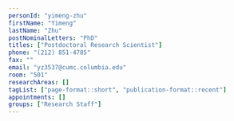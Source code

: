 ```yaml
---
personId: "yimeng-zhu"
firstName: "Yimeng"
lastName: "Zhu"
postNominalLetters: "PhD"
titles: ["Postdoctoral Research Scientist"]
phone: "(212) 851-4785"
fax: ""
email: "yz3537@cumc.columbia.edu"
room: "501"
researchAreas: []
tagList: ["page-format::short", "publication-format::recent"]
appointments: []
groups: ["Research Staff"]
---
```

